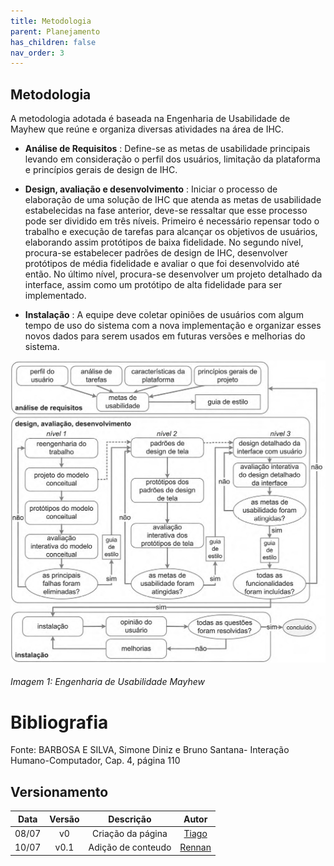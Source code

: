 ```yaml
---
title: Metodologia
parent: Planejamento
has_children: false
nav_order: 3
---
```


## Metodologia

A metodologia adotada é baseada na Engenharia de Usabilidade de Mayhew que reúne e organiza diversas atividades na área de IHC.

- **Análise de Requisitos** : Define-se as metas de usabilidade principais levando em consideração o perfil dos usuários, limitação da plataforma e princípios gerais de design de IHC.

- **Design, avaliação e desenvolvimento** : Iniciar o processo de elaboração de uma solução de IHC que atenda as metas de usabilidade estabelecidas na fase anterior, deve-se ressaltar que esse processo pode ser dividido em três níveis. Primeiro é necessário repensar todo o trabalho e execução de tarefas para alcançar os objetivos de usuários, elaborando assim protótipos de baixa fidelidade. No segundo nível, procura-se estabelecer padrões de design de IHC, desenvolver protótipos de média fidelidade e avaliar o que foi desenvolvido até então. No último nível, procura-se desenvolver um projeto detalhado da interface, assim como um protótipo de alta fidelidade para ser implementado.

- **Instalação** : A equipe deve coletar opiniões de usuários com algum tempo de uso do sistema com a nova implementação e organizar esses novos dados para serem usados em futuras versões e melhorias do sistema.

![Mayhew](../assets/images/Mayhew.png)
<h6>Imagem 1: Engenharia de Usabilidade Mayhew</h6>

# Bibliografia

Fonte: BARBOSA E SILVA, Simone Diniz e Bruno Santana- Interação Humano-Computador, Cap. 4, página 110 

## Versionamento

| Data  | Versão |     Descrição      |    Autor    |
|:-----:|:------:|:------------------:|:-----------:|
| 08/07 |   v0   | Criação da página  | [Tiago](https://github.com/TiagoBuson)|
| 10/07 |  v0.1  | Adição de conteudo |   [Rennan](https://github.com/NyndoND)|
